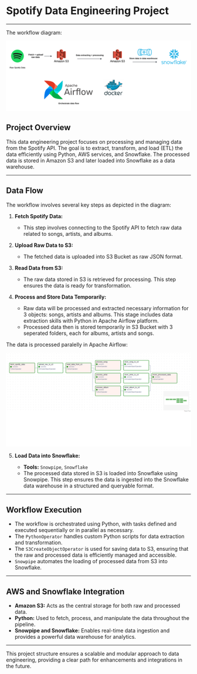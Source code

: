 # Spotify Data Engineering Project

---
The workflow diagram:

![Data Flow Diagram](https://github.com/bao040/Spotify_data_engineering_project/blob/main/worflow_diagram.png)


## **Project** **Overview**

This data engineering project focuses on processing and managing data from the Spotify API. The goal is to extract, transform, and load (ETL) the data efficiently using Python, AWS services, and Snowflake. The processed data is stored in Amazon S3 and later loaded into Snowflake as a data warehouse.

---

## **Data Flow**

The workflow involves several key steps as depicted in the diagram:

1. **Fetch Spotify Data:**
   - This step involves connecting to the Spotify API to fetch raw data related to songs, artists, and albums.

2. **Upload Raw Data to S3:**
   - The fetched data is uploaded into S3 Bucket as raw JSON format.

3. **Read Data from S3:**
   - The raw data stored in S3 is retrieved for processing. This step ensures the data is ready for transformation.

4. **Process and Store Data Temporarily:**
   - Raw data will be processed and extracted necessary information for 3 objects: songs, artists and albums. This stage includes data extraction skills with Python in Apache Airflow platform.
   - Processed data then is stored temporarily in S3 Bucket with 3 seperated folders, each for albums, artists and songs.
     
The data is processed paralelly in Apache Airflow:

![Data Flow Diagram](https://github.com/bao040/Spotify_data_engineering_project/blob/main/paralel.png)

5. **Load Data into Snowflake:**

   - **Tools:** `Snowpipe`, `Snowflake`
   - The processed data stored in S3 is loaded into Snowflake using Snowpipe. This step ensures the data is ingested into the Snowflake data warehouse in a structured and queryable format.

---

## **Workflow Execution**

- The workflow is orchestrated using Python, with tasks defined and executed sequentially or in parallel as necessary.
- The `PythonOperator` handles custom Python scripts for data extraction and transformation.
- The `S3CreateObjectOperator` is used for saving data to S3, ensuring that the raw and processed data is efficiently managed and accessible.
- `Snowpipe` automates the loading of processed data from S3 into Snowflake.

---

## **AWS and Snowflake Integration**

- **Amazon S3:** Acts as the central storage for both raw and processed data.
- **Python:** Used to fetch, process, and manipulate the data throughout the pipeline.
- **Snowpipe and Snowflake:** Enables real-time data ingestion and provides a powerful data warehouse for analytics.

---

This project structure ensures a scalable and modular approach to data engineering, providing a clear path for enhancements and integrations in the future.

